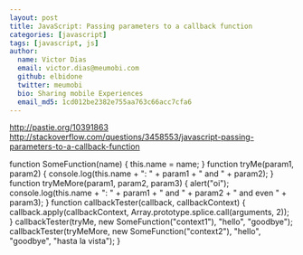 ```yaml
---
layout: post
title: JavaScript: Passing parameters to a callback function
categories: [javascript]
tags: [javascript, js]
author:
  name: Victor Dias
  email: victor.dias@meumobi.com
  github: elbidone
  twitter: meumobi
  bio: Sharing mobile Experiences
  email_md5: 1cd012be2382e755aa763c66acc7cfa6
---
```


http://pastie.org/10391863
http://stackoverflow.com/questions/3458553/javascript-passing-parameters-to-a-callback-function


function SomeFunction(name) {
    this.name = name;
}
function tryMe(param1, param2) {
    console.log(this.name + ":  " + param1 + " and " + param2);
}
function tryMeMore(param1, param2, param3) {
    alert("oi");
    console.log(this.name + ": " + param1 + " and " + param2 + " and even " + param3);
}
function callbackTester(callback, callbackContext) {
    callback.apply(callbackContext, Array.prototype.splice.call(arguments, 2));
}
callbackTester(tryMe, new SomeFunction("context1"), "hello", "goodbye");
callbackTester(tryMeMore, new SomeFunction("context2"), "hello", "goodbye", "hasta la vista");
}